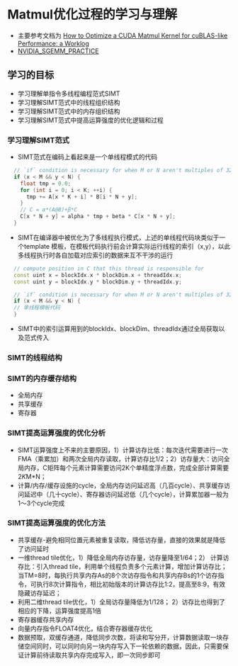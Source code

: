 # Matmul优化过程的学习与理解
- 主要参考文档为 [How to Optimize a CUDA Matmul Kernel for cuBLAS-like Performance: a Worklog](https://siboehm.com/articles/22/CUDA-MMM)
- [NVIDIA_SGEMM_PRACTICE](https://github.com/wangzyon/NVIDIA_SGEMM_PRACTICE/tree/master?tab=readme-ov-file)
## 学习的目标
- 学习理解单指令多线程编程范式SIMT
- 学习理解SIMT范式中的线程组织结构
- 学习理解SIMT范式中的内存组织结构
- 学习理解SIMT范式中提高运算强度的优化逻辑和过程
### 学习理解SIMT范式
- SIMT范式在编码上看起来是一个单线程模式的代码
```c++
  // `if` condition is necessary for when M or N aren't multiples of 32.
  if (x < M && y < N) {
    float tmp = 0.0;
    for (int i = 0; i < K; ++i) {
      tmp += A[x * K + i] * B[i * N + y];
    }
    // C = α*(A@B)+β*C
    C[x * N + y] = alpha * tmp + beta * C[x * N + y];
  }
```
- SIMT在编译器中被优化为了多线程执行模式，上述的单线程代码块类似于一个template 模板，在模板代码执行前会计算实际运行线程的索引（x,y），以此多线程执行时各自加载对应索引的数据来互不干涉的运行
```c++
  // compute position in C that this thread is responsible for
  const uint x = blockIdx.x * blockDim.x + threadIdx.x;
  const uint y = blockIdx.y * blockDim.y + threadIdx.y;

  // `if` condition is necessary for when M or N aren't multiples of 32.
  if (x < M && y < N) {
  // 单线程模板代码
  }

```
- SIMT中的索引运算用到的blockIdx、blockDim、threadIdx通过全局获取以及范式传入

### SIMT的线程结构
### SIMT的内存缓存结构
- 全局内存
- 共享缓存
- 寄存器
### SIMT提高运算强度的优化分析
- SIMT运算强度上不来的主要原因，1）计算访存比低：每次迭代需要进行一次FMA（乘累加）和两次全局内存读取，计算访存比1/2；2）访存量大：访问全局内存，C矩阵每个元素计算需要访问2K个单精度浮点数，完成全部计算需要 2*K*M*N；
- 计算/内存/缓存设施的cycle，全局内存访问延迟高（几百cycle）、共享缓存访问延迟中（几十cycle）、寄存器访问延迟低（几个cycle），计算累加器一般为1～3个cycle完成
### SIMT提高运算强度的优化方法
- 共享缓存-避免相同位置元素被重复读取，降低访存量，直接的效果就是降低了访问延时
- 一维thread tile优化，1）降低全局内存访存量，访存量降至1/64；2） 计算访存比：引入thread tile，利用单个线程负责多个元素计算，增加计算访存比；当TM=8时，每执行共享内存As的8个次访存指令和共享内存Bs的1个访存指令，可执行8次计算指令，相比初始版本的计算访存比1:2，提高至8:9，有效隐藏访存延迟；
- 利用二维thread tile优化，1）全局访存量降低为1/128； 2）访存比也得到了相应的下降，运算强度提高1倍
- 寄存器缓存共享内存
- 向量内存指令FLOAT4优化，结合寄存器缓存优化
- 数据预取，双缓存通道，降低同步次数，将读和写分开，计算数据读取一块存储空间同时，可以同时向另一块内存写入下一轮依赖的数据，因此，只需要保证计算前待读取共享内存完成写入，即一次同步即可
